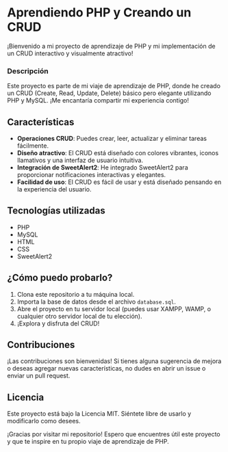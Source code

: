 # Aprendiendo PHP y Creando un CRUD

¡Bienvenido a mi proyecto de aprendizaje de PHP y mi implementación de un CRUD interactivo y visualmente atractivo!

### Descripción
Este proyecto es parte de mi viaje de aprendizaje de PHP, donde he creado un CRUD (Create, Read, Update, Delete) básico pero elegante utilizando PHP y MySQL. ¡Me encantaría compartir mi experiencia contigo!

## Características
- **Operaciones CRUD**: Puedes crear, leer, actualizar y eliminar tareas fácilmente.
- **Diseño atractivo**: El CRUD está diseñado con colores vibrantes, iconos llamativos y una interfaz de usuario intuitiva.
- **Integración de SweetAlert2**: He integrado SweetAlert2 para proporcionar notificaciones interactivas y elegantes.
- **Facilidad de uso**: El CRUD es fácil de usar y está diseñado pensando en la experiencia del usuario.

## Tecnologías utilizadas
- PHP
- MySQL
- HTML
- CSS
- SweetAlert2

## ¿Cómo puedo probarlo?
1. Clona este repositorio a tu máquina local.
2. Importa la base de datos desde el archivo `database.sql`.
3. Abre el proyecto en tu servidor local (puedes usar XAMPP, WAMP, o cualquier otro servidor local de tu elección).
4. ¡Explora y disfruta del CRUD!

## Contribuciones
¡Las contribuciones son bienvenidas! Si tienes alguna sugerencia de mejora o deseas agregar nuevas características, no dudes en abrir un issue o enviar un pull request.

## Licencia
Este proyecto está bajo la Licencia MIT. Siéntete libre de usarlo y modificarlo como desees.

¡Gracias por visitar mi repositorio! Espero que encuentres útil este proyecto y que te inspire en tu propio viaje de aprendizaje de PHP.
